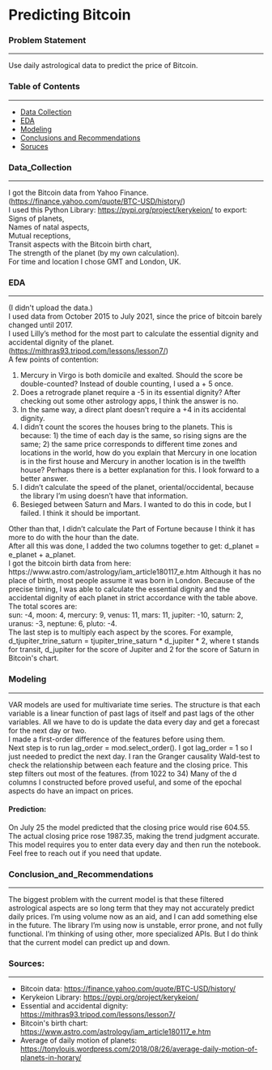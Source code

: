 # Predicting Bitcoin

### Problem Statement
---
Use daily astrological data to predict the price of Bitcoin.

### Table of Contents
---
- [Data Collection](#Data_Collection)
- [EDA](#EDA)
- [Modeling](#Modeling)
- [Conclusions and Recommendations](#Conclusion_and_Recommendations)
- [Soruces](#Sources)

### Data_Collection
---
I got the Bitcoin data from Yahoo Finance. (https://finance.yahoo.com/quote/BTC-USD/history/) <br/>
I used this Python Library: https://pypi.org/project/kerykeion/ to export: <br/>
	Signs of planets, <br/>
	Names of natal aspects, <br/>
	Mutual receptions, <br/>
	Transit aspects with the Bitcoin birth chart, <br/>
	The strength of the planet (by my own calculation). <br/>
For time and location I chose GMT and London, UK.

### EDA
---
(I didn't upload the data.) <br/>
I used data from October 2015 to July 2021, since the price of bitcoin barely changed until 2017.<br/>
I used Lilly’s method for the most part to calculate the essential dignity and accidental dignity of the planet. (https://mithras93.tripod.com/lessons/lesson7/) <br/>
A few points of contention: <br/>
1. Mercury in Virgo is both domicile and exalted. Should the score be double-counted? Instead of double counting, I used a + 5 once.
2. Does a retrograde planet require a -5 in its essential dignity? After checking out some other astrology apps, I think the answer is no.
3. In the same way, a direct plant doesn’t require a +4 in its accidental dignity.
4. I didn’t count the scores the houses bring to the planets. This is because: 1) the time of each day is the same, so rising signs are the same; 2) the same price corresponds to different time zones and locations in the world, how do you explain that Mercury in one location is in the first house and Mercury in another location is in the twelfth house? Perhaps there is a better explanation for this. I look forward to a better answer.
5. I didn’t calculate the speed of the planet, oriental/occidental, because the library I’m using doesn’t have that information.
6. Besieged between Saturn and Mars. I wanted to do this in code, but I failed. I think it should be important. 
<a/>
Other than that, I didn’t calculate the Part of Fortune because I think it has more to do with the hour than the date. <br/>
After all this was done, I added the two columns together to get: d_planet = e_planet + a_planet. <br/>
I got the bitcoin birth data from here: https://www.astro.com/astrology/iam_article180117_e.htm Although it has no place of birth, most people assume it was born in London. Because of the precise timing, I was able to calculate the essential dignity and the accidental dignity of each planet in strict accordance with the table above. The total scores are: <br/>
sun: -4, moon: 4, mercury: 9, venus: 11, mars: 11, jupiter: -10, saturn: 2, uranus: -3, neptune: 6, pluto: -4. <br/>
The last step is to multiply each aspect by the scores. For example, d_tjupiter_trine_saturn = tjupiter_trine_saturn * d_jupiter * 2, where t stands for transit, d_jupiter for the score of Jupiter and 2 for the score of Saturn in Bitcoin's chart.

### Modeling
---
VAR models are used for multivariate time series. The structure is that each variable is a linear function of past lags of itself and past lags of the other variables. All we have to do is update the data every day and get a forecast for the next day or two. <br/>
I made a first-order difference of the features before using them. <br/>
Next step is to run lag_order = mod.select_order(). I got lag_order = 1 so I just needed to predict the next day.
I ran the Granger causality Wald-test to check the relationship between each feature and the closing price. This step filters out most of the features. (from 1022 to 34) Many of the d columns I constructed before proved useful, and some of the epochal aspects do have an impact on prices. <br/>

#### Prediction:
On July 25 the model predicted that the closing price would rise 604.55. The actual closing price rose 1987.35, making the trend judgment accurate. <br/>
This model requires you to enter data every day and then run the notebook. Feel free to reach out if you need that update.

### Conclusion_and_Recommendations
---
The biggest problem with the current model is that these filtered astrological aspects are so long term that they may not accurately predict daily prices. I’m using volume now as an aid, and I can add something else in the future.
The library I’m using now is unstable, error prone, and not fully functional. I’m thinking of using other, more specialized APIs.
But I do think that the current model can predict up and down.

### Sources:
---
* Bitcoin data: https://finance.yahoo.com/quote/BTC-USD/history/
* Kerykeion Library: https://pypi.org/project/kerykeion/
* Essential and accidental dignity: https://mithras93.tripod.com/lessons/lesson7/
* Bitcoin's birth chart: https://www.astro.com/astrology/iam_article180117_e.htm
* Average of daily motion of planets: https://tonylouis.wordpress.com/2018/08/26/average-daily-motion-of-planets-in-horary/

